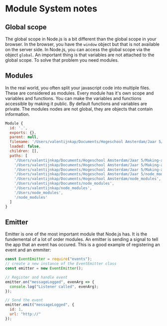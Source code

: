 # Module System notes

## Global scope

The global scope in Node.js is a bit different than the global scope in your browser. In the browser, you have the `window` object but that is not available on the server side. In Node.js, you can access the global scope via the object `global`. An important thing is that variables are not attached to the global scope. To solve that problem you need modules.

## Modules

In the real world, you often split your javascript code into multiple files. These are considered as modules. Every module has it's own scope and variables and functions. You can make the variables and functions accessible by making it public. By default functions and variables are private. The modules nodes are not global, they are objects that contain information.

```javascript
Module {
  id: '.',
  exports: {},
  parent: null,
  filename: '/Users/valentijnkap/Documents/Hogeschool Amsterdam/Jaar 5/Making-an-API/udemy-excersises/module-object/app.js',
  loaded: false,
  children: [],
  paths: [
    '/Users/valentijnkap/Documents/Hogeschool Amsterdam/Jaar 5/Making-an-API/udemy-excersises/module-object/node_modules',
    '/Users/valentijnkap/Documents/Hogeschool Amsterdam/Jaar 5/Making-an-API/udemy-excersises/node_modules',
    '/Users/valentijnkap/Documents/Hogeschool Amsterdam/Jaar 5/Making-an-API/node_modules',
    '/Users/valentijnkap/Documents/Hogeschool Amsterdam/Jaar 5/node_modules',
    '/Users/valentijnkap/Documents/Hogeschool Amsterdam/node_modules',
    '/Users/valentijnkap/Documents/node_modules',
    '/Users/valentijnkap/node_modules',
    '/Users/node_modules',
    '/node_modules'
  ]
}

```

## Emitter

Emitter is one of the most important module that Node.js has. It is the fundemental of a lot of order modules. An emitter is sending a signal to tell the app that an event has occured. This is a good example of registering an event and an emmiter:

```javascript
const EventEmitter = require("events");
// create a new instance of the EventEmitter class
const emitter = new EventEmitter();

// Register and handle event
emitter.on("messageLogged", evenArg => {
  console.log("Listener called", evenArg);
});

// Send the event
emitter.emit("messageLogged", {
  id: 1,
  url: "http://"
});
```
